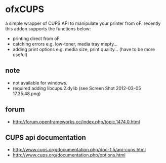 # ofxCUPS
a simple wrapper of CUPS API to manipulate your printer from oF.
recently this addon supports the functions below:

- printing direct from oF
- catching errors e.g. low-toner, media tray mepty…
- adding print options e.g. media size, print quality… 
(have to be more useful)

## note
- not available for windows.
- required adding libcups.2.dylib (see Screen Shot 2012-03-05 17.35.48.png)

## forum
- http://forum.openframeworks.cc/index.php/topic,1474.0.html

## CUPS api documentation
- http://www.cups.org/documentation.php/doc-1.5/api-cups.html
- http://www.cups.org/documentation.php/options.html





